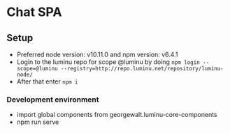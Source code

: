 # Chat SPA

## Setup

* Preferred node version: v10.11.0 and npm version: v6.4.1
* Login to the luminu repo for scope @luminu by doing `npm login --scope=@luminu --registry=http://repo.luminu.net/repository/luminu-node/`
* After that enter `npm i`

### Development environment

-   import global components from georgewalt.luminu-core-components
-   npm run serve
